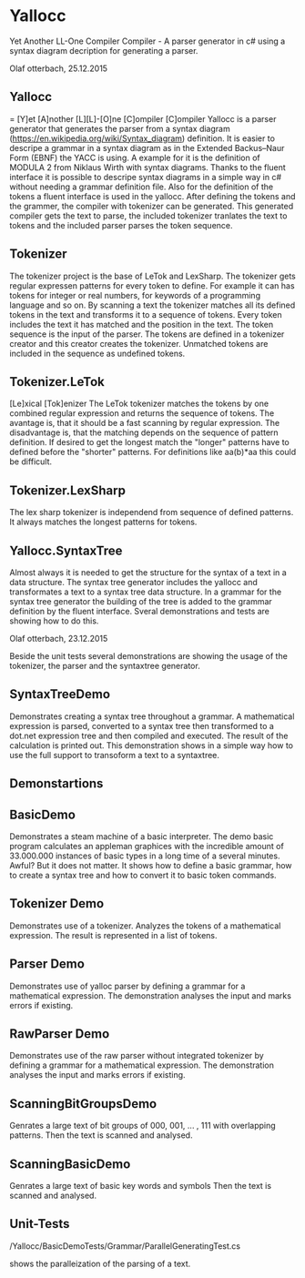 ﻿# Yallocc
Yet Another LL-One Compiler Compiler - A parser generator in c# using a syntax diagram decription for generating a parser. 

Olaf otterbach, 25.12.2015


Yallocc
-------
= [Y]et [A]nother [L][L]-[O]ne [C]ompiler [C]ompiler
Yallocc is a parser generator that generates the parser from a
syntax diagram (https://en.wikipedia.org/wiki/Syntax_diagram) definition.
It is easier to descripe a grammar in a syntax diagram as in
the Extended Backus–Naur Form (EBNF) the YACC is using.
A example for it is the definition of MODULA 2 from Niklaus Wirth
with syntax diagrams.
Thanks to the fluent interface it is possible to descripe
syntax diagrams in a simple way in c# without needing a
grammar definition file.
Also for the definition of the tokens a fluent interface is
used in the yallocc.
After defining the tokens and the grammer, the compiler with
tokenizer can be generated.
This generated compiler gets the text to parse, the included
tokenizer tranlates the text to tokens and the included
parser parses the token sequence.

Tokenizer
---------
The tokenizer project is the base of LeTok and LexSharp.
The tokenizer gets regular expressen patterns for every token
to define. For example it can has tokens for integer or
real numbers, for keywords of a programming language and so on.
By scanning a text the tokenizer matches all its
defined tokens in the text and transforms it to a sequence
of tokens. Every token includes the text it has matched
and the position in the text. 
The token sequence is the input of the parser.
The tokens are defined in a tokenizer creator and this
creator creates the tokenizer.
Unmatched tokens are included in the sequence as undefined tokens.

Tokenizer.LeTok
---------------
[Le]xical [Tok]enizer
The LeTok tokenizer matches the tokens by one combined
regular expression and returns the sequence of tokens.
The avantage is, that it should be a fast scanning by
regular expression.
The disadvantage is, that the matching depends on
the sequence of pattern definition.
If desired to get the longest match the "longer"
patterns have to defined before the "shorter" patterns.
For definitions like aa(b)*aa this could be difficult.

Tokenizer.LexSharp
------------------
The lex sharp tokenizer is independend from sequence
of defined patterns. It always matches the longest
patterns for tokens.

Yallocc.SyntaxTree
------------------
Almost always it is needed to get the structure for the syntax of
a text in a data structure. The syntax tree generator includes
the yallocc and transformates a text to a syntax tree data
structure.
In a grammar for the syntax tree generator the building of the tree 
is added to the grammar definition by the fluent interface.
Sveral demonstrations and tests are showing how to do this.

Olaf otterbach, 23.12.2015

Beside the unit tests several demonstrations are showing
the usage of the tokenizer, the parser and the syntaxtree generator.


SyntaxTreeDemo
--------------
Demonstrates creating a syntax tree throughout
a grammar.
A mathematical expression is parsed, converted
to a syntax tree then transformed to a
dot.net expression tree and then compiled and executed.
The result of the calculation is printed out.
This demonstration shows in a simple way how to use 
the full support to transoform a text to a
syntaxtree.


Demonstartions
--------------

BasicDemo
---------
Demonstrates a steam machine of a basic interpreter.
The demo basic program calculates an appleman graphices
with the incredible amount of 33.000.000 instances of
basic types in a long time of a several minutes.
Awful? But it does not matter.
It shows how to define a basic grammar, how
to create a syntax tree and how to convert it to
basic token commands.

Tokenizer Demo
--------------
Demonstrates use of a tokenizer.
Analyzes the tokens of a mathematical expression.
The result is represented in a list of tokens.

Parser Demo
-----------
Demonstrates use of yalloc parser by defining
a grammar for a mathematical expression.
The demonstration analyses the input and
marks errors if existing.

RawParser Demo
--------------
Demonstrates use of the raw parser without
integrated tokenizer by defining
a grammar for a mathematical expression.
The demonstration analyses the input and
marks errors if existing.


ScanningBitGroupsDemo
---------------------
Genrates a large text of bit groups of 000, 001, ... , 111 with
overlapping patterns. Then the text is scanned and analysed.

ScanningBasicDemo
-----------------
Genrates a large text of basic key words and symbols
Then the text is scanned and analysed.

Unit-Tests
----------
/Yallocc/BasicDemoTests/Grammar/ParallelGeneratingTest.cs

shows the paralleization of the parsing of a text.


 
